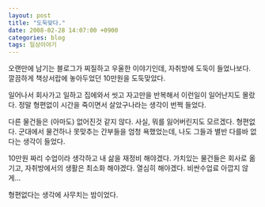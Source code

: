 ```yaml
---
layout: post
title: "도둑맞다."
date: 2008-02-28 14:07:00 +0900
categories: blog
tags: 일상이야기
---
```


오랜만에 남기는 블로그가 찌질하고 우울한 이야기인데, 자취방에 도둑이 들었나보다. 깔끔하게 책상서랍에 놓아두었던 10만원을 도둑맞았다.

일어나서 회사가고 일하고 집에와서 씻고 자고만을 반복해서 이런일이 일어난지도 몰랐다. 정말 형편없이 시간을 죽이면서 살았구나라는 생각이 번쩍 들었다.

다른 물건들은 (아마도) 없어진것 같지 않다. 사실, 뭐를 잃어버린지도 모르겠다. 형편없다. 군대에서 물건하나 못맞추는 간부들을 엄청 욕했었는데, 나도 그들과 별반 다를바 없다는 생각이 들었다.

10만원 짜리 수업이라 생각하고 내 삶을 재정비 해야겠다. 가치있는 물건들은 회사로 옮기고, 자취방에서의 생활은 최소화 해야겠다. 열심히 해야겠다. 비싼수업료 아깝지 않게...

형편없다는 생각에 사무치는 밤이었다.

